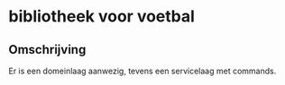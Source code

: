 # bibliotheek voor voetbal

## Omschrijving

Er is een domeinlaag aanwezig, tevens een servicelaag met commands.
